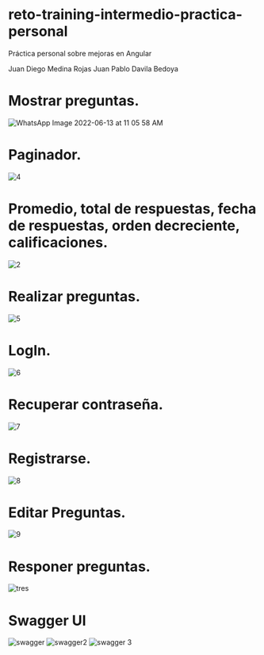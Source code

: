 # reto-training-intermedio-practica-personal
Práctica personal sobre mejoras en Angular

Juan Diego Medina Rojas
Juan Pablo Davila Bedoya

# Mostrar preguntas.
![WhatsApp Image 2022-06-13 at 11 05 58 AM](https://user-images.githubusercontent.com/62685470/173396699-a9f8c4f1-5836-4ab4-b165-d5c0493dbf21.jpeg)

# Paginador.
![4](https://user-images.githubusercontent.com/62685470/173394027-8640296f-45ef-4dbb-9185-26d88711858c.png)

# Promedio, total de respuestas, fecha de respuestas, orden decreciente, calificaciones.
![2](https://user-images.githubusercontent.com/62685470/173394086-62497206-96fc-42de-8ce6-e8cedc6bd3c5.png)

# Realizar preguntas.
![5](https://user-images.githubusercontent.com/62685470/173394100-0eba182a-efd6-4450-aa2a-be590c80a699.png)

# LogIn.
![6](https://user-images.githubusercontent.com/62685470/173394106-a74c37a7-ddc3-4b2a-8bee-057e125ac58b.png)

# Recuperar contraseña.
![7](https://user-images.githubusercontent.com/62685470/173394150-2833923c-1b22-479d-bea9-20bee86c8fd8.png)

# Registrarse.
![8](https://user-images.githubusercontent.com/62685470/173394152-20c4ddaf-367c-47d2-94be-289426d3e74a.png)

# Editar Preguntas.
![9](https://user-images.githubusercontent.com/62685470/173394154-e01a79f0-51ab-4cba-8cc6-3f6107b12a5a.png)

# Responer preguntas.
![tres](https://user-images.githubusercontent.com/62685470/173394178-08704435-a68e-482d-bebb-c70e41ba72dc.png)

# Swagger UI
![swagger](https://user-images.githubusercontent.com/62685470/173396196-1ea77320-3d83-476e-953f-9430b9a4aa39.png)
![swagger2](https://user-images.githubusercontent.com/62685470/173396296-01fd3f0a-308f-4759-8ebc-49034127452f.png)
![swagger 3](https://user-images.githubusercontent.com/62685470/173396336-9399fe84-a28f-43db-9307-f89cb52d3a4f.png)

